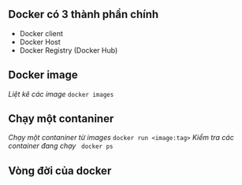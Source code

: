 ## Docker có 3 thành phần chính
* Docker client
* Docker Host
* Docker Registry (Docker Hub)
## Docker image
*Liệt kê các image*
` docker images `
## Chạy một contaniner
*Chạy một contaniner từ images*
` docker run <image:tag> `
*Kiểm tra các container đang chạy*
` docker ps`
## Vòng đời của docker




